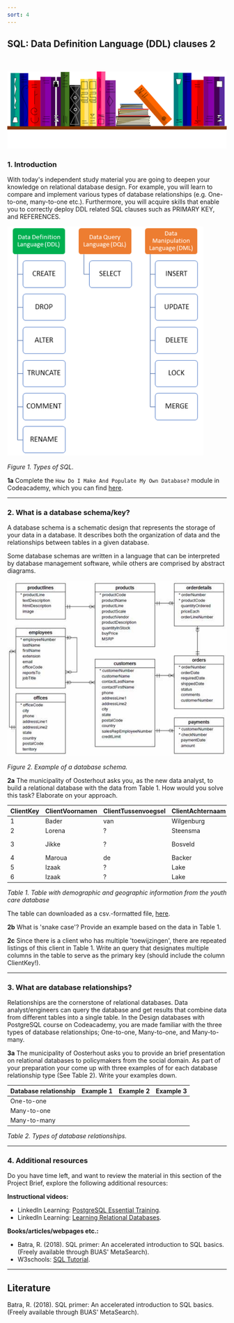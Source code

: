 ```yaml
---
sort: 4
---
```


## __SQL: Data Definition Language (DDL) clauses 2__
\
\
<img src="./images/books_banner.png" alt="Books banner" width="600"/>

### 1. Introduction

With today's independent study material you are going to deepen your knowledge on relational database design. For example, you will learn to compare and implement various types of database relationships (e.g. One-to-one, many-to-one etc.). Furthermore, you will acquire skills that enable you to correctly deploy DDL related SQL clauses such as PRIMARY KEY, and REFERENCES.

<img src="./images/sql_types_3.png" alt="Books banner" width="450"/>

*Figure 1. Types of SQL.*

__1a__ Complete the ```How Do I Make And Populate My Own Database?``` module in Codeacademy, which you can find [here](https://www.codecademy.com/paths/design-databases-with-postgresql/tracks/how-do-i-make-and-populate-my-own-database/modules/how-do-i-make-and-populate-my-own-database/informationals/how-do-i-make-and-populate-my-own-database).

***

### 2. What is a database schema/key?

A database schema is a schematic design that represents the storage of your data in a database. It describes both the organization of data and the relationships between tables in a given database.

Some database schemas are written in a language that can be interpreted by database management software, while others are comprised by abstract diagrams.

<img src="./images/database_schema.jfif" alt="Books banner" width="600"/>

*Figure 2. Example of a database schema.*

__2a__ The municipality of Oosterhout asks you, as the new data analyst, to build a relational database with the data from Table 1. How would you solve this task? Elaborate on your approach.

|ClientKey|ClientVoornamen|ClientTussenvoegsel|ClientAchternaam|GeboorteJaar|ClientGeslacht|NotaRegelBedrag|NotaJaar|NotaKwartaal|NotaMaand|BuurtCode |BuurtNaam              |
|---------|---------------|-------------------|----------------|------------|--------------|---------------|--------|------------|---------|----------|-----------------------|
|1        |Bader          |van                |Wilgenburg      |2007        |Jongen        |49.8           |2019    |Qtr 3       |September|BU08260102|Slotjes-West           |
|2        |Lorena         |?                  |Steensma        |2010        |Meisje        |0.3            |2020    |Qtr 4       |October  |BU08261300|Dorst                  |
|3        |Jikke          |?                  |Bosveld         |2007        |Jongen        |50.1           |2020    |Qtr 2       |June     |BU08261307|Buitengebied Dorst-Zuid|
|4        |Maroua         |de                 |Backer          |2009        |Meisje        |2022.21        |2015    |Qtr 4       |November |BU08260601|Sterrenbuurt           |
|5        |Izaak          |?                  |Lake            |2008        |Jongen        |67.8           |2019    |Qtr 2       |June     |BU08260300|Vogelbuurt             |
|6        |Izaak          |?                  |Lake            |2008        |Jongen        |90.5           |2019    |Qtr 4       |October  |BU08260300|Vogelbuurt             |


*Table 1. Table with demographic and geographic information from the youth care database*

The table can downloaded as a csv.-formatted file, [here](../../Study%20Content/Business%20Intelligence/data/SQL_DDL1_exercise1_correct_v2.csv).

__2b__ What is 'snake case'? Provide an example based on the data in Table 1.

__2c__ Since there is a client who has multiple 'toewijzingen', there are repeated listings of this client in Table 1. Write an query that designates multiple columns in the table to serve as the primary key (should include the column ClientKey!).

***


### 3. What are database relationships?

Relationships are the cornerstone of relational databases. Data analyst/engineers can query the database and get results that combine data from different tables into a single table. In the Design databases with PostgreSQL course on Codeacademy, you are made familiar with the three types of database relationships; One-to-one, Many-to-one, and Many-to-many.

__3a__ The municipality of Oosterhout asks you to provide an brief presentation on relational databases to policymakers from the social domain. As part of your preparation your come up with three examples of for each database relationship type (See Table 2). Write your examples down.

|Database relationship|Example 1|Example 2|Example 3|
|---------------------|---------|---------|---------|
|One-to-one           |         |         |         |
|Many-to-one          |         |         |         |
|Many-to-many         |         |         |         |

*Table 2. Types of database relationships.*

***

### 4. Additional resources

Do you have time left, and want to review the material
in this section of the Project Brief, explore the following additional resources:

__Instructional videos:__
- LinkedIn Learning: [PostgreSQL Essential Training](https://www.linkedin.com/learning/postgresql-essential-training/manage-relational-data-with-postgresql?resume=false&u=36359204).
- LinkedIn Learning: [Learning Relational Databases](https://www.linkedin.com/learning/learning-relational-databases-2/welcome?resume=false&u=36359204).

__Books/articles/webpages etc.:__
- Batra, R. (2018). SQL primer: An accelerated introduction to SQL basics. (Freely available through BUAS' MetaSearch).
- W3schools: [SQL Tutorial](https://www.w3schools.com/sql/default.asp).

***

## __Literature__

Batra, R. (2018). SQL primer: An accelerated introduction to SQL basics. (Freely available through BUAS' MetaSearch).
